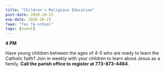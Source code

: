 ```yaml
---
title: "Children's Religious Education"
post-date: 2020-10-22
exp-date: 2020-10-23
fawe: "fas fa-school"
tags: [event]
---
```

**4 PM**

Have young children between the ages of 4-5 who are ready to learn the Catholic faith? Join in weekly with your children to learn about Jesus as a family. **Call the parish office to register at 773-873-4464**.